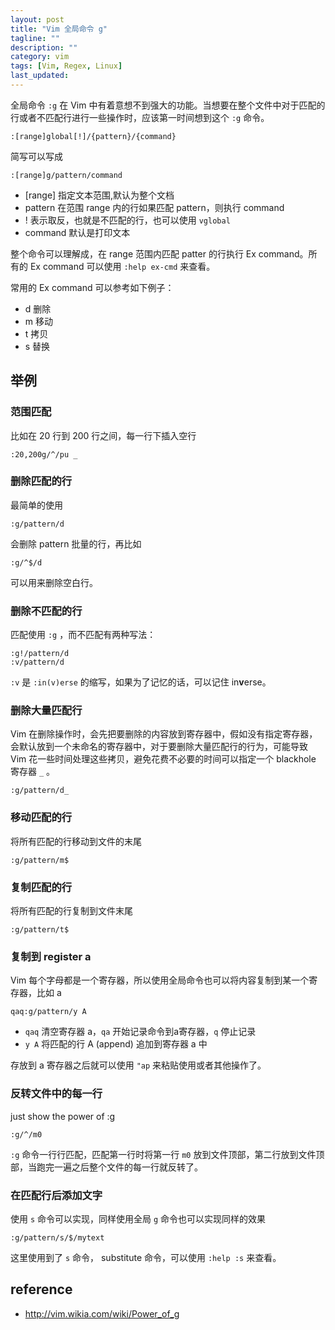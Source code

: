 ```yaml
---
layout: post
title: "Vim 全局命令 g"
tagline: ""
description: ""
category: vim
tags: [Vim, Regex, Linux]
last_updated: 
---
```


全局命令 `:g` 在 Vim 中有着意想不到强大的功能。当想要在整个文件中对于匹配的行或者不匹配行进行一些操作时，应该第一时间想到这个 `:g` 命令。

    :[range]global[!]/{pattern}/{command}

简写可以写成

    :[range]g/pattern/command

- [range] 指定文本范围,默认为整个文档
- pattern 在范围 range 内的行如果匹配 pattern，则执行 command
- ! 表示取反，也就是不匹配的行，也可以使用 `vglobal`
- command 默认是打印文本

整个命令可以理解成，在 range 范围内匹配 patter 的行执行 Ex command。所有的 Ex command 可以使用 `:help ex-cmd` 来查看。

常用的 Ex command 可以参考如下例子：

- d 删除
- m 移动
- t 拷贝
- s 替换

## 举例

### 范围匹配
比如在 20 行到 200 行之间，每一行下插入空行

    :20,200g/^/pu _

### 删除匹配的行
最简单的使用

    :g/pattern/d

会删除 pattern 批量的行，再比如

    :g/^$/d

可以用来删除空白行。

### 删除不匹配的行
匹配使用 `:g` ，而不匹配有两种写法：

    :g!/pattern/d
    :v/pattern/d

`:v` 是 `:in(v)erse` 的缩写，如果为了记忆的话，可以记住 in**v**erse。

### 删除大量匹配行
Vim 在删除操作时，会先把要删除的内容放到寄存器中，假如没有指定寄存器，会默认放到一个未命名的寄存器中，对于要删除大量匹配行的行为，可能导致 Vim 花一些时间处理这些拷贝，避免花费不必要的时间可以指定一个 blackhole 寄存器 `_` 。

    :g/pattern/d_

### 移动匹配的行
将所有匹配的行移动到文件的末尾

    :g/pattern/m$

### 复制匹配的行
将所有匹配的行复制到文件末尾

    :g/pattern/t$

### 复制到 register a
Vim 每个字母都是一个寄存器，所以使用全局命令也可以将内容复制到某一个寄存器，比如 a

    qaq:g/pattern/y A

- `qaq` 清空寄存器 a，`qa` 开始记录命令到a寄存器，`q` 停止记录
- `y A` 将匹配的行 A (append) 追加到寄存器 a 中

存放到 a 寄存器之后就可以使用 `"ap` 来粘贴使用或者其他操作了。

### 反转文件中的每一行
just show the power of :g

    :g/^/m0

`:g` 命令一行行匹配，匹配第一行时将第一行 `m0` 放到文件顶部，第二行放到文件顶部，当跑完一遍之后整个文件的每一行就反转了。

### 在匹配行后添加文字
使用 `s` 命令可以实现，同样使用全局 `g` 命令也可以实现同样的效果

    :g/pattern/s/$/mytext

这里使用到了 `s` 命令， substitute 命令，可以使用 `:help :s` 来查看。

## reference

- <http://vim.wikia.com/wiki/Power_of_g>
